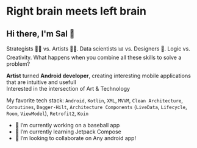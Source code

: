 # Right brain meets left brain
<h2>Hi there, I'm Sal  👋</h2>

Strategists 👨‍💻 vs. Artists 👨‍🎨. Data scientists 📊 vs. Designers 🎨. Logic vs. Creativity. 
What happens when you combine all these skills to solve a problem?

<b>Artist</b> turned <b>Android developer</b>, creating interesting mobile applications that are intuitive and usefull <br>
Interested in the intersection of Art & Technology

 My favorite tech stack: `Android`, `Kotlin`, `XML`, `MVVM`, `Clean Architecture`, `Coroutines`, `Dagger-Hilt`, `Architecture Components` (`LiveData`, `Lifecycle`, `Room`, `ViewModel`), `Retrofit2`, `Koin`


- 🔭 I’m currently working on a baseball app
- 🌱 I’m currently learning Jetpack Compose
- 👯 I’m looking to collaborate on Any android app!

